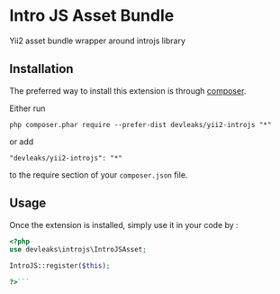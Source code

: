 Intro JS Asset Bundle
=====================
Yii2 asset bundle wrapper around introjs library

Installation
------------

The preferred way to install this extension is through [composer](http://getcomposer.org/download/).

Either run

```
php composer.phar require --prefer-dist devleaks/yii2-introjs "*"
```

or add

```
"devleaks/yii2-introjs": "*"
```

to the require section of your `composer.json` file.


Usage
-----

Once the extension is installed, simply use it in your code by  :

```php
<?php
use devleaks\introjs\IntroJSAsset;

IntroJS::register($this);

?>```